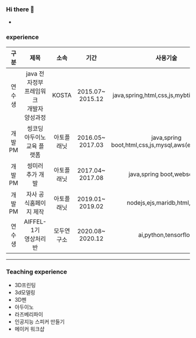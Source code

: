 ### Hi there 👋
- 

### experience
| 구분 | 제목 | 소속 | 기간 | 사용기술  | etc|
|:---:|:----------:|:------:|:------:|:-----:|:-------:|
|연수생   |java 전자정부 프레임워크<br/> 개발자 양성과정|KOSTA|2015.07~<br/>2015.12|java,spring,html,css,js,mybtis,oracle,sq|[link](https://github.com/ittapa/Tippingpoint)|
|개발PM   |씽코딩 아두이노 <br/>교육 플랫폼|아토플래닛|2016.05~<br/>2017.03|java,spring boot,html,css,js,mysql,aws(ec2,rds),svg |[link](https://thingcoding.com/) |
|개발PM   |씽미러 추가 개발         |아토플래닛|2017.04~<br/>2017.08|java,spring boot,websocket |[link](https://thingcoding.com/)
|개발PM   |자사 공식홈페이지 제작   |아토플래닛|2019.01~<br/>2019.02|nodejs,ejs,maridb,html,css,js | [link](https://ato-planet.com/)|
|연수생   |AIFFEL-1기 <br/> 영상처리반|모두연구소|2020.08~<br/>2020.12|ai,python,tensorflow  |[link](https://github.com/ittapa/AIFFEL_LSG)|

-----
### Teaching experience
- 3D프린팅
- 3d모델링
- 3D펜
- 아두이노
- 라즈베리파이
- 인공지능 스피커 만들기
- 메이커 워크샵



<!--
**ittapa/ittapa** is a ✨ _special_ ✨ repository because its `README.md` (this file) appears on your GitHub profile.






Here are some ideas to get you started:

- 🔭 I’m currently working on ...
- 🌱 I’m currently learning ...
- 👯 I’m looking to collaborate on ...
- 🤔 I’m looking for help with ...
- 💬 Ask me about ...
- 📫 How to reach me: ...
- 😄 Pronouns: ...
- ⚡ Fun fact: ...
-->
